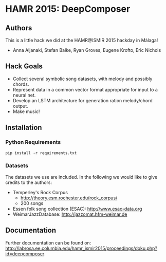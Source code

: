 # HAMR 2015: DeepComposer

## Authors

This is a little hack we did at the HAMR@ISMIR 2015 hackday in Málaga!

* Anna Aljanaki, Stefan Balke, Ryan Groves, Eugene Krofto, Eric Nichols

## Hack Goals

* Collect several symbolic song datasets, with melody and possibly chords.
* Represent data in a common vector format appropriate for input to a neural net.
* Develop an LSTM architecture for generation ration melody/chord output.
* Make music!

## Installation

### Python Requirements

```
pip install -r requirements.txt
```

### Datasets

The datasets we use are included. In the following we would like to give credits to the authors:

* Temperley's Rock Corpus
  - http://theory.esm.rochester.edu/rock_corpus/
  - 200 songs
* Essen folk song collection (ESAC): http://www.esac-data.org
* WeimarJazzDatabase: http://jazzomat.hfm-weimar.de

## Documentation

Further documentation can be found on: http://labrosa.ee.columbia.edu/hamr_ismir2015/proceedings/doku.php?id=deepcomposer
